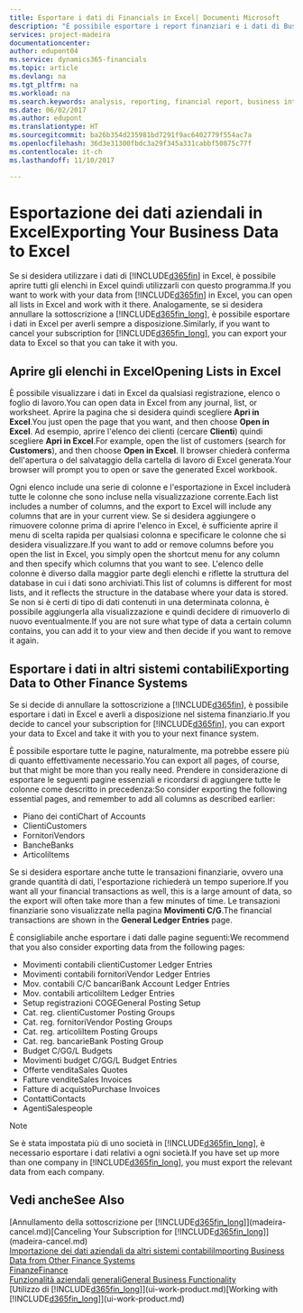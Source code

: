 ```yaml
---
title: Esportare i dati di Financials in Excel| Documenti Microsoft
description: "È possibile esportare i report finanziari e i dati di Business Intelligence da Dynamics 365 Business edition in Excel o aprire i dati di Financials in Excel."
services: project-madeira
documentationcenter: 
author: edupont04
ms.service: dynamics365-financials
ms.topic: article
ms.devlang: na
ms.tgt_pltfrm: na
ms.workload: na
ms.search.keywords: analysis, reporting, financial report, business intelligence, BI, Excel
ms.date: 06/02/2017
ms.author: edupont
ms.translationtype: HT
ms.sourcegitcommit: ba26b354d235981bd7291f9ac6402779f554ac7a
ms.openlocfilehash: 36d3e31300fbdc3a29f345a331cabbf50875c77f
ms.contentlocale: it-ch
ms.lasthandoff: 11/10/2017

---
```

# <a name="exporting-your-business-data-to-excel"></a><span data-ttu-id="d449f-103">Esportazione dei dati aziendali in Excel</span><span class="sxs-lookup"><span data-stu-id="d449f-103">Exporting Your Business Data to Excel</span></span>
<span data-ttu-id="d449f-104">Se si desidera utilizzare i dati di [!INCLUDE[d365fin](includes/d365fin_md.md)] in Excel, è possibile aprire tutti gli elenchi in Excel quindi utilizzarli con questo programma.</span><span class="sxs-lookup"><span data-stu-id="d449f-104">If you want to work with your data from [!INCLUDE[d365fin](includes/d365fin_md.md)] in Excel, you can open all lists in Excel and work with it there.</span></span> <span data-ttu-id="d449f-105">Analogamente, se si desidera annullare la sottoscrizione a [!INCLUDE[d365fin_long](includes/d365fin_long_md.md)], è possibile esportare i dati in Excel per averli sempre a disposizione.</span><span class="sxs-lookup"><span data-stu-id="d449f-105">Similarly, if you want to cancel your subscription for [!INCLUDE[d365fin_long](includes/d365fin_long_md.md)], you can export your data to Excel so that you can take it with you.</span></span>

## <a name="opening-lists-in-excel"></a><span data-ttu-id="d449f-106">Aprire gli elenchi in Excel</span><span class="sxs-lookup"><span data-stu-id="d449f-106">Opening Lists in Excel</span></span>
<span data-ttu-id="d449f-107">È possibile visualizzare i dati in Excel da qualsiasi registrazione, elenco o foglio di lavoro.</span><span class="sxs-lookup"><span data-stu-id="d449f-107">You can open data in Excel from any journal, list, or worksheet.</span></span> <span data-ttu-id="d449f-108">Aprire la pagina che si desidera quindi scegliere **Apri in Excel**.</span><span class="sxs-lookup"><span data-stu-id="d449f-108">You just open the page that you want, and then choose **Open in Excel**.</span></span> <span data-ttu-id="d449f-109">Ad esempio, aprire l'elenco dei clienti (cercare **Clienti**) quindi scegliere **Apri in Excel**.</span><span class="sxs-lookup"><span data-stu-id="d449f-109">For example, open the list of customers (search for **Customers**), and then choose **Open in Excel**.</span></span> <span data-ttu-id="d449f-110">Il browser chiederà conferma dell'apertura o del salvataggio della cartella di lavoro di Excel generata.</span><span class="sxs-lookup"><span data-stu-id="d449f-110">Your browser will prompt you to open or save the generated Excel workbook.</span></span>  

<span data-ttu-id="d449f-111">Ogni elenco include una serie di colonne e l'esportazione in Excel includerà tutte le colonne che sono incluse nella visualizzazione corrente.</span><span class="sxs-lookup"><span data-stu-id="d449f-111">Each list includes a number of columns, and the export to Excel will include any columns that are in your current view.</span></span> <span data-ttu-id="d449f-112">Se si desidera aggiungere o rimuovere colonne prima di aprire l'elenco in Excel, è sufficiente aprire il menu di scelta rapida per qualsiasi colonna e specificare le colonne che si desidera visualizzare.</span><span class="sxs-lookup"><span data-stu-id="d449f-112">If you want to add or remove columns before you open the list in Excel, you simply open the shortcut menu for any column and then specify which columns that you want to see.</span></span> <span data-ttu-id="d449f-113">L'elenco delle colonne è diverso dalla maggior parte degli elenchi e riflette la struttura del database in cui i dati sono archiviati.</span><span class="sxs-lookup"><span data-stu-id="d449f-113">This list of columns is different for most lists, and it reflects the structure in the database where your data is stored.</span></span> <span data-ttu-id="d449f-114">Se non si è certi di tipo di dati contenuti in una determinata colonna, è possibile aggiungerla alla visualizzazione e quindi decidere di rimuoverlo di nuovo eventualmente.</span><span class="sxs-lookup"><span data-stu-id="d449f-114">If you are not sure what type of data a certain column contains, you can add it to your view and then decide if you want to remove it again.</span></span>  

## <a name="exporting-data-to-other-finance-systems"></a><span data-ttu-id="d449f-115">Esportare i dati in altri sistemi contabili</span><span class="sxs-lookup"><span data-stu-id="d449f-115">Exporting Data to Other Finance Systems</span></span>
<span data-ttu-id="d449f-116">Se si decide di annullare la sottoscrizione a [!INCLUDE[d365fin](includes/d365fin_md.md)], è possibile esportare i dati in Excel e averli a disposizione nel sistema finanziario.</span><span class="sxs-lookup"><span data-stu-id="d449f-116">If you decide to cancel your subscription for [!INCLUDE[d365fin](includes/d365fin_md.md)], you can export your data to Excel and take it with you to your next finance system.</span></span>  

<span data-ttu-id="d449f-117">È possibile esportare tutte le pagine, naturalmente, ma potrebbe essere più di quanto effettivamente necessario.</span><span class="sxs-lookup"><span data-stu-id="d449f-117">You can export all pages, of course, but that might be more than you really need.</span></span> <span data-ttu-id="d449f-118">Prendere in considerazione di esportare le seguenti pagine essenziali e ricordarsi di aggiungere tutte le colonne come descritto in precedenza:</span><span class="sxs-lookup"><span data-stu-id="d449f-118">So consider exporting the following essential pages, and remember to add all columns as described earlier:</span></span>  

* <span data-ttu-id="d449f-119">Piano dei conti</span><span class="sxs-lookup"><span data-stu-id="d449f-119">Chart of Accounts</span></span>  
* <span data-ttu-id="d449f-120">Clienti</span><span class="sxs-lookup"><span data-stu-id="d449f-120">Customers</span></span>  
* <span data-ttu-id="d449f-121">Fornitori</span><span class="sxs-lookup"><span data-stu-id="d449f-121">Vendors</span></span>  
* <span data-ttu-id="d449f-122">Banche</span><span class="sxs-lookup"><span data-stu-id="d449f-122">Banks</span></span>  
* <span data-ttu-id="d449f-123">Articoli</span><span class="sxs-lookup"><span data-stu-id="d449f-123">Items</span></span>  

<span data-ttu-id="d449f-124">Se si desidera esportare anche tutte le transazioni finanziarie, ovvero una grande quantità di dati, l'esportazione richiederà un tempo superiore.</span><span class="sxs-lookup"><span data-stu-id="d449f-124">If you want all your financial transactions as well, this is a large amount of data, so the export will often take more than a few minutes of time.</span></span> <span data-ttu-id="d449f-125">Le transazioni finanziarie sono visualizzate nella pagina **Movimenti C/G**.</span><span class="sxs-lookup"><span data-stu-id="d449f-125">The financial transactions are shown in the **General Ledger Entries** page.</span></span>  

<span data-ttu-id="d449f-126">È consigliabile anche esportare i dati dalle pagine seguenti:</span><span class="sxs-lookup"><span data-stu-id="d449f-126">We recommend that you also consider exporting data from the following pages:</span></span>  

* <span data-ttu-id="d449f-127">Movimenti contabili clienti</span><span class="sxs-lookup"><span data-stu-id="d449f-127">Customer Ledger Entries</span></span>  
* <span data-ttu-id="d449f-128">Movimenti contabili fornitori</span><span class="sxs-lookup"><span data-stu-id="d449f-128">Vendor Ledger Entries</span></span>  
* <span data-ttu-id="d449f-129">Mov. contabili C/C bancari</span><span class="sxs-lookup"><span data-stu-id="d449f-129">Bank Account Ledger Entries</span></span>  
* <span data-ttu-id="d449f-130">Mov. contabili articoli</span><span class="sxs-lookup"><span data-stu-id="d449f-130">Item Ledger Entries</span></span>  
* <span data-ttu-id="d449f-131">Setup registrazioni COGE</span><span class="sxs-lookup"><span data-stu-id="d449f-131">General Posting Setup</span></span>  
* <span data-ttu-id="d449f-132">Cat. reg. clienti</span><span class="sxs-lookup"><span data-stu-id="d449f-132">Customer Posting Groups</span></span>  
* <span data-ttu-id="d449f-133">Cat. reg. fornitori</span><span class="sxs-lookup"><span data-stu-id="d449f-133">Vendor Posting Groups</span></span>  
* <span data-ttu-id="d449f-134">Cat. reg. articoli</span><span class="sxs-lookup"><span data-stu-id="d449f-134">Item Posting Groups</span></span>  
* <span data-ttu-id="d449f-135">Cat. reg. bancarie</span><span class="sxs-lookup"><span data-stu-id="d449f-135">Bank Posting Group</span></span>  
* <span data-ttu-id="d449f-136">Budget C/G</span><span class="sxs-lookup"><span data-stu-id="d449f-136">G/L Budgets</span></span>  
* <span data-ttu-id="d449f-137">Movimenti budget C/G</span><span class="sxs-lookup"><span data-stu-id="d449f-137">G/L Budget Entries</span></span>  
* <span data-ttu-id="d449f-138">Offerte vendita</span><span class="sxs-lookup"><span data-stu-id="d449f-138">Sales Quotes</span></span>  
* <span data-ttu-id="d449f-139">Fatture vendite</span><span class="sxs-lookup"><span data-stu-id="d449f-139">Sales Invoices</span></span>  
* <span data-ttu-id="d449f-140">Fatture di acquisto</span><span class="sxs-lookup"><span data-stu-id="d449f-140">Purchase Invoices</span></span>  
* <span data-ttu-id="d449f-141">Contatti</span><span class="sxs-lookup"><span data-stu-id="d449f-141">Contacts</span></span>  
* <span data-ttu-id="d449f-142">Agenti</span><span class="sxs-lookup"><span data-stu-id="d449f-142">Salespeople</span></span>  

> [!NOTE]  
>   <span data-ttu-id="d449f-143">Se è stata impostata più di uno società in [!INCLUDE[d365fin_long](includes/d365fin_long_md.md)], è necessario esportare i dati relativi a ogni società.</span><span class="sxs-lookup"><span data-stu-id="d449f-143">If you have set up more than one company in [!INCLUDE[d365fin_long](includes/d365fin_long_md.md)], you must export the relevant data from each company.</span></span>

## <a name="see-also"></a><span data-ttu-id="d449f-144">Vedi anche</span><span class="sxs-lookup"><span data-stu-id="d449f-144">See Also</span></span>
<span data-ttu-id="d449f-145">[Annullamento della sottoscrizione per [!INCLUDE[d365fin_long](includes/d365fin_long_md.md)]](madeira-cancel.md)</span><span class="sxs-lookup"><span data-stu-id="d449f-145">[Canceling Your Subscription for [!INCLUDE[d365fin_long](includes/d365fin_long_md.md)]](madeira-cancel.md)</span></span>  
[<span data-ttu-id="d449f-146">Importazione dei dati aziendali da altri sistemi contabili</span><span class="sxs-lookup"><span data-stu-id="d449f-146">Importing Business Data from Other Finance Systems</span></span>](upload-data.md)  
[<span data-ttu-id="d449f-147">Finanze</span><span class="sxs-lookup"><span data-stu-id="d449f-147">Finance</span></span>](finance.md)  
[<span data-ttu-id="d449f-148">Funzionalità aziendali generali</span><span class="sxs-lookup"><span data-stu-id="d449f-148">General Business Functionality</span></span>](ui-across-business-areas.md)  
<span data-ttu-id="d449f-149">[Utilizzo di [!INCLUDE[d365fin_long](includes/d365fin_long_md.md)]](ui-work-product.md)</span><span class="sxs-lookup"><span data-stu-id="d449f-149">[Working with [!INCLUDE[d365fin_long](includes/d365fin_long_md.md)]](ui-work-product.md)</span></span>  

